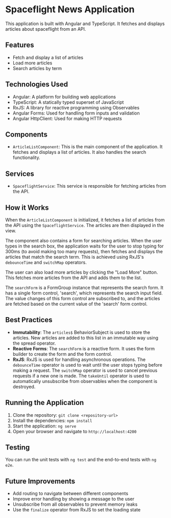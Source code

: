 # Spaceflight News Application

This application is built with Angular and TypeScript. It fetches and displays articles about spaceflight from an API.

## Features

- Fetch and display a list of articles
- Load more articles
- Search articles by term

## Technologies Used

- Angular: A platform for building web applications
- TypeScript: A statically typed superset of JavaScript
- RxJS: A library for reactive programming using Observables
- Angular Forms: Used for handling form inputs and validation
- Angular HttpClient: Used for making HTTP requests

## Components

- `ArticleListComponent`: This is the main component of the application. It fetches and displays a list of articles. It also handles the search functionality.

## Services

- `SpaceflightService`: This service is responsible for fetching articles from the API.

## How it Works

When the `ArticleListComponent` is initialized, it fetches a list of articles from the API using the `SpaceflightService`. The articles are then displayed in the view.

The component also contains a form for searching articles. When the user types in the search box, the application waits for the user to stop typing for 300ms (to avoid making too many requests), then fetches and displays the articles that match the search term. This is achieved using RxJS's `debounceTime` and `switchMap` operators.

The user can also load more articles by clicking the "Load More" button. This fetches more articles from the API and adds them to the list.

The `searchForm` is a FormGroup instance that represents the search form. It has a single form control, 'search', which represents the search input field. The value changes of this form control are subscribed to, and the articles are fetched based on the current value of the 'search' form control.

## Best Practices

- **Immutability**: The `articles$` BehaviorSubject is used to store the articles. New articles are added to this list in an immutable way using the spread operator.
- **Reactive Forms**: The `searchForm` is a reactive form. It uses the form builder to create the form and the form control.
- **RxJS**: RxJS is used for handling asynchronous operations. The `debounceTime` operator is used to wait until the user stops typing before making a request. The `switchMap` operator is used to cancel previous requests if a new one is made. The `takeUntil` operator is used to automatically unsubscribe from observables when the component is destroyed.

## Running the Application

1. Clone the repository: `git clone <repository-url>`
2. Install the dependencies: `npm install`
3. Start the application: `ng serve`
4. Open your browser and navigate to `http://localhost:4200`

## Testing

You can run the unit tests with `ng test` and the end-to-end tests with `ng e2e`.

## Future Improvements

- Add routing to navigate between different components
- Improve error handling by showing a message to the user
- Unsubscribe from all observables to prevent memory leaks
- Use the `finalize` operator from RxJS to set the loading state
